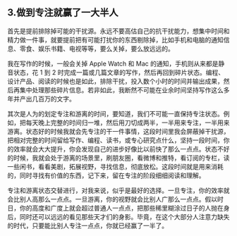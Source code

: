 ## 3.做到专注就赢了一大半人

首先是提前排除掉可能的干扰源。永远不要高估自己的抗干扰能力，想集中时间和精力做一件事，就要提前把有可能打扰你的东西剔除掉，比如手机和电脑的通知信息、零食、娱乐书籍、电视等等，要么关掉，要么放远远的。

我在写作的时候，一般会关掉 Apple Watch 和 Mac 的通知，手机则从来都是静音状态，花 1 到 2 时完成一篇或几篇文章的写作，然后再回到碎片状态。编程、设计产品、阅读的时候也是如此，排除干扰，投入数个小时的时间并输出成果，然后再集中处理那些碎片信息。若非如此，我断然不可能在业余时间坚持写作这么多年并产出几百万的文字。





其次是人为的划定专注和游离的时间，要知道，我们不可能一直保持专注状态。例如，把每天晚上完整的时间归一堆，然后用刀切成两半，一半用来专注，一半用来游离。状态好的时候我就会先专注的干一件事情，这段时间里我会屏蔽掉干扰源，把相对完整的时间留给写作、编程、读书，或专心研究点什么，坚持一段时间，你的效率就会大大提升，你会发现自己的进步好像比以前快了那么一点点。状态不好的时候，我就会处于游离的场景里，刷朋友圈，看微博和推特，看订阅的专栏，读一些闲书，看看美剧，拓展视野，寻找信息，彻底放松。这段时间就是用来消耗的，同时寻找有价值的东西，记下来，留在专注的阶段细细阅读和理解。

专注和游离状态交替进行，对我来说，似乎是最好的选择。一旦专注，你的效率就会比别人高那么一点点。一旦游离，你的视野就会比别人广那么一点点。假以时日，你的高度和广度上就会超过普通人一点点，把那些稀里糊涂过日子的人抛在身后，同时还可以远远的看见那些天才们的身影。毕竟，在这个大部分人注意力缺失的时代，只要能比别人专注一点点，你就已经赢了一半了。